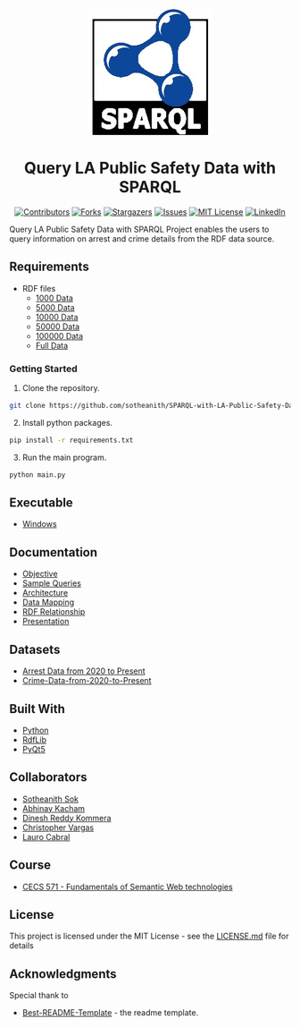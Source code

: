 <!-- Readme Start here -->

<!-- Load logo from readme/logo.jpg -->
<div align="center">
  <img src="readme/logo.jpg" alt="logo" />
</div>


<!-- Title -->
<h1 align="center" style="border: none">
Query LA Public Safety Data with SPARQL
</h1>


<!-- Shield IO - very nice icons -->
<div align="center">

[![Contributors][contributors_shield]][contributors_url]
[![Forks][forks_shield]][forks_url]
[![Stargazers][stars_shield]][stars_url]
[![Issues][issues_shield]][issues_url]
[![MIT License][license_shield]][license_url]
[![LinkedIn][linkedin_shield]][linkedin_url]

</div>


<!-- Description -->
Query LA Public Safety Data with SPARQL Project enables the users to query information on arrest and crime details from the RDF data source.

## Requirements
- RDF files
  - [1000 Data]
  - [5000 Data]
  - [10000 Data]
  - [50000 Data]
  - [100000 Data]
  - [Full Data]

### Getting Started
1. Clone the repository.
```sh
git clone https://github.com/sotheanith/SPARQL-with-LA-Public-Safety-Data
```
2. Install python packages.
```sh
pip install -r requirements.txt
```
3. Run the main program.
```sh
python main.py
```

## Executable
- [Windows]

## Documentation
- [Objective]
- [Sample Queries]
- [Architecture]
- [Data Mapping]
- [RDF Relationship]
- [Presentation]

## Datasets
- [Arrest Data from 2020 to Present]
- [Crime-Data-from-2020-to-Present]
<!-- Include your major tools and frameworks -->
## Built With
- [Python]
- [RdfLib]
- [PyQt5]

<!-- Collaborators information -->
## Collaborators
- [Sotheanith Sok]
- [Abhinay Kacham]
- [Dinesh Reddy Kommera]
- [Christopher Vargas]
- [Lauro Cabral]

## Course
- [CECS 571 - Fundamentals of Semantic Web technologies]


<!-- License -->
## License
This project is licensed under the MIT License - see the [LICENSE.md][license_url] file for details


<!-- Shoutout to other projects, plugin, or minor tools -->
## Acknowledgments
Special thank to
- [Best-README-Template] - the readme template.


<!-- References -->
<!-- Shield Icons-->
[contributors_shield]: https://img.shields.io/github/contributors/sotheanithsok/Query-LA-Public-Safety-Data-with-SPARQL.svg?style=for-the-badge
[forks_shield]: https://img.shields.io/github/forks/sotheanithsok/Query-LA-Public-Safety-Data-with-SPARQL.svg?style=for-the-badge
[stars_shield]: https://img.shields.io/github/stars/sotheanithsok/Query-LA-Public-Safety-Data-with-SPARQL.svg?style=for-the-badge
[issues_shield]: https://img.shields.io/github/issues/sotheanithsok/Query-LA-Public-Safety-Data-with-SPARQL.svg?style=for-the-badge
[license_shield]: https://img.shields.io/github/license/sotheanithsok/Query-LA-Public-Safety-Data-with-SPARQL.svg?style=for-the-badge
[linkedin_shield]: https://img.shields.io/badge/-LinkedIn-black.svg?style=for-the-badge&logo=linkedin&colorB=555

<!-- Shield URLs -->
[contributors_url]: https://github.com/sotheanithsok/Query-LA-Public-Safety-Data-with-SPARQL/graphs/contributors
[forks_url]: https://github.com/sotheanithsok/Query-LA-Public-Safety-Data-with-SPARQL/network/members
[stars_url]: https://github.com/sotheanithsok/Query-LA-Public-Safety-Data-with-SPARQL/stargazers
[issues_url]: https://github.com/sotheanithsok/Query-LA-Public-Safety-Data-with-SPARQL/issues
[license_url]: https://github.com/sotheanithsok/Query-LA-Public-Safety-Data-with-SPARQL/blob/master/LICENSE
[linkedin_url]: https://www.linkedin.com/in/sotheanith-sok-969ab0b3/

<!-- Other links -->
[Sotheanith Sok]: https://github.com/sotheanithsok
[Best-README-Template]: https://github.com/othneildrew/Best-README-Template
[1000 Data]: https://mega.nz/file/GqoilZ7Z#2KKcFKeFqW5XtmR8MMv9iOignMM7Ry24JkkEbUbssQs
[5000 Data]: https://mega.nz/file/TqRjBTpA#IGrluV9DsOay7TCjUBwO5DHHhNcrPfcVHj3jv-reJcs
[10000 Data]: https://mega.nz/file/224mnQxS#aLRKBrrzv-rsRC20Yf4XP9LpUPL3GxiCPFc59F6KRgc
[50000 Data]: https://mega.nz/file/jrIXBJQC#613_Bazji1NXcT7Q6RGmePdwYn2HpNc3kcAarxj76NY
[100000 Data]: https://mega.nz/file/67ohQLoT#89YEoTga8BmyVgB4SUmkvhWYH7ODBqpaUpsyK3daz70
[Full Data]: https://mega.nz/file/KjRxzBgL#wxzlmuCluKd_E9Et5oaPKKZ3FaFEhKwwCArRZfoljkk

[Windows]: https://mega.nz/file/Du5iwSAI#iW4bQfOZWrhEx1GoDGeuN44cwKTrtQu78fdvPLpH2yI

[Objective]: doc/Project%203.pdf
[Architecture]: doc/ProgramStructure.pdf
[Data Mapping]: doc/Data-Mapping.pdf
[RDF Relationship]: doc/RDF-Relationship.pdf
[Presentation]: doc/Presentation.pdf
[Sample Queries]: doc/Questions%20and%20Queries.pdf

[Python]: https://www.python.org/
[RdfLib]: https://rdflib.readthedocs.io/en/stable/
[PyQt5]: https://pypi.org/project/PyQt5/
[CECS 571 - Fundamentals of Semantic Web technologies]: http://catalog.csulb.edu/preview_course_nopop.php?catoid=5&coid=40046
[Abhinay Kacham]: https://github.com/abhinaykacham
[Dinesh Reddy Kommera]: https://github.com/DineshReddyKommera
[Christopher Vargas]: https://github.com/ctopher-vargas
[Lauro Cabral]: https://github.com/Lauro199471
[Arrest Data from 2020 to Present]: https://data.lacity.org/Public-Safety/Arrest-Data-from-2020-to-Present/amvf-fr72
[Crime-Data-from-2020-to-Present]: https://data.lacity.org/Public-Safety/Crime-Data-from-2020-to-Present/2nrs-mtv8



